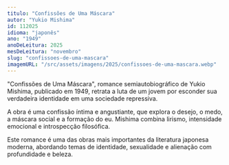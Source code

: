 ```yaml
---
titulo: "Confissões de Uma Máscara"
autor: "Yukio Mishima"
id: 112025
idioma: "japonês"
ano: "1949"
anoDeLeitura: 2025
mesDeLeitura: "novembro"
slug: "confissoes-de-uma-mascara"
imagemURL: "/src/assets/imagens/2025/confissoes-de-uma-mascara.webp"
---
```


"Confissões de Uma Máscara", romance semiautobiográfico de Yukio Mishima, publicado em 1949, retrata a luta de um jovem por esconder sua verdadeira identidade em uma sociedade repressiva.

A obra é uma confissão íntima e angustiante, que explora o desejo, o medo, a máscara social e a formação do eu. Mishima combina lirismo, intensidade emocional e introspecção filosófica.

Este romance é uma das obras mais importantes da literatura japonesa moderna, abordando temas de identidade, sexualidade e alienação com profundidade e beleza.
